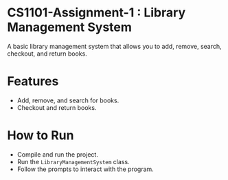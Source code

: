 # CS1101-Assignment-1 : Library Management System
A basic library management system that allows you to add, remove, search, checkout, and return books.

# Features
- Add, remove, and search for books.
- Checkout and return books.

# How to Run
- Compile and run the project.
- Run the `LibraryManagementSystem` class.
- Follow the prompts to interact with the program.

